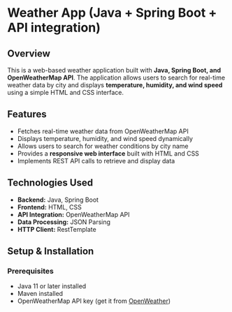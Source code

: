 # Weather App (Java + Spring Boot + API integration)

## Overview  
This is a web-based weather application built with **Java, Spring Boot, and OpenWeatherMap API**. The application allows users to search for real-time weather data by city and displays **temperature, humidity, and wind speed** using a simple HTML and CSS interface.  

## Features  
- Fetches real-time weather data from OpenWeatherMap API  
- Displays temperature, humidity, and wind speed dynamically  
- Allows users to search for weather conditions by city name  
- Provides a **responsive web interface** built with HTML and CSS  
- Implements REST API calls to retrieve and display data  

## Technologies Used  
- **Backend:** Java, Spring Boot  
- **Frontend:** HTML, CSS  
- **API Integration:** OpenWeatherMap API  
- **Data Processing:** JSON Parsing  
- **HTTP Client:** RestTemplate  

## Setup & Installation  

### Prerequisites  
- Java 11 or later installed  
- Maven installed  
- OpenWeatherMap API key (get it from [OpenWeather](https://openweathermap.org/api))  

